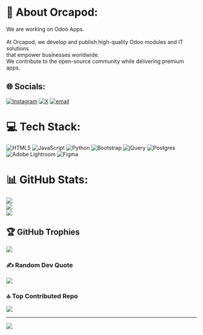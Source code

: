 # 💫 About Orcapod:
We are working on Odoo Apps.<br><br>At Orcapod, we develop and publish high-quality Odoo modules and IT solutions <br>that empower businesses worldwide. <br>We contribute to the open-source community while delivering premium apps.


## 🌐 Socials:
[![Instagram](https://img.shields.io/badge/Instagram-%23E4405F.svg?logo=Instagram&logoColor=white)](https://instagram.com/orcapod_tech) [![X](https://img.shields.io/badge/X-black.svg?logo=X&logoColor=white)](https://x.com/orcapod_tech) [![email](https://img.shields.io/badge/Email-D14836?logo=gmail&logoColor=white)](mailto:admin@orcapod.tech) 

# 💻 Tech Stack:
![HTML5](https://img.shields.io/badge/html5-%23E34F26.svg?style=for-the-badge&logo=html5&logoColor=white) ![JavaScript](https://img.shields.io/badge/javascript-%23323330.svg?style=for-the-badge&logo=javascript&logoColor=%23F7DF1E) ![Python](https://img.shields.io/badge/python-3670A0?style=for-the-badge&logo=python&logoColor=ffdd54) ![Bootstrap](https://img.shields.io/badge/bootstrap-%238511FA.svg?style=for-the-badge&logo=bootstrap&logoColor=white) ![jQuery](https://img.shields.io/badge/jquery-%230769AD.svg?style=for-the-badge&logo=jquery&logoColor=white) ![Postgres](https://img.shields.io/badge/postgres-%23316192.svg?style=for-the-badge&logo=postgresql&logoColor=white) ![Adobe Lightroom](https://img.shields.io/badge/Adobe%20Lightroom-31A8FF.svg?style=for-the-badge&logo=Adobe%20Lightroom&logoColor=white) ![Figma](https://img.shields.io/badge/figma-%23F24E1E.svg?style=for-the-badge&logo=figma&logoColor=white)
# 📊 GitHub Stats:
![](https://github-readme-stats.vercel.app/api?username=orcapod-tech&theme=dark&hide_border=false&include_all_commits=false&count_private=false)<br/>
![](https://nirzak-streak-stats.vercel.app/?user=orcapod-tech&theme=dark&hide_border=false)<br/>
![](https://github-readme-stats.vercel.app/api/top-langs/?username=orcapod-tech&theme=dark&hide_border=false&include_all_commits=false&count_private=false&layout=compact)

## 🏆 GitHub Trophies
![](https://github-profile-trophy.vercel.app/?username=orcapod-tech&theme=radical&no-frame=false&no-bg=false&margin-w=4)

### ✍️ Random Dev Quote
![](https://quotes-github-readme.vercel.app/api?type=horizontal&theme=radical)

### 🔝 Top Contributed Repo
![](https://github-contributor-stats.vercel.app/api?username=orcapod-tech&limit=5&theme=dark&combine_all_yearly_contributions=true)

---
[![](https://visitcount.itsvg.in/api?id=orcapod-tech&icon=0&color=0)](https://visitcount.itsvg.in)

<!-- Proudly created with GPRM ( https://gprm.itsvg.in ) -->
